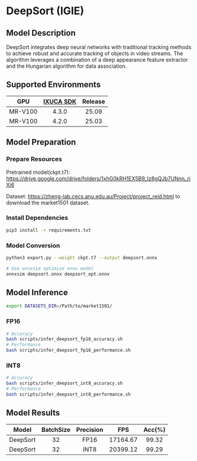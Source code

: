 # DeepSort (IGIE)

## Model Description

DeepSort integrates deep neural networks with traditional tracking methods to achieve robust and accurate tracking of objects in video streams. The algorithm leverages a combination of a deep appearance feature extractor and the Hungarian algorithm for data association.

## Supported Environments

| GPU    | [IXUCA SDK](https://gitee.com/deep-spark/deepspark#%E5%A4%A9%E6%95%B0%E6%99%BA%E7%AE%97%E8%BD%AF%E4%BB%B6%E6%A0%88-ixuca) | Release |
| :----: | :----: | :----: |
| MR-V100 | 4.3.0 | 25.09 |
| MR-V100 | 4.2.0 | 25.03 |

## Model Preparation

### Prepare Resources

Pretrained model(ckpt.t7): <https://drive.google.com/drive/folders/1xhG0kRH1EX5B9_Iz8gQJb7UNnn_riXi6>

Dataset: <https://zheng-lab.cecs.anu.edu.au/Project/project_reid.html> to download the market1501 dataset.

### Install Dependencies

```bash
pip3 install -r requirements.txt
```

### Model Conversion

```bash
python3 export.py --weight ckpt.t7 --output deepsort.onnx

# Use onnxsim optimize onnx model
onnxsim deepsort.onnx deepsort_opt.onnx
```

## Model Inference

```bash
export DATASETS_DIR=/Path/to/market1501/
```

### FP16

```bash
# Accuracy
bash scripts/infer_deepsort_fp16_accuracy.sh
# Performance
bash scripts/infer_deepsort_fp16_performance.sh
```

### INT8

```bash
# Accuracy
bash scripts/infer_deepsort_int8_accuracy.sh
# Performance
bash scripts/infer_deepsort_int8_performance.sh
```

## Model Results

| Model    | BatchSize | Precision | FPS      | Acc(%) |
| :----: | :----: | :----: | :----: | :----: |
| DeepSort | 32        | FP16      | 17164.67 | 99.32  |
| DeepSort | 32        | INT8      | 20399.12 | 99.29  |
